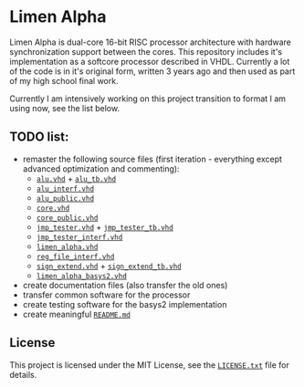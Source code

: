 # Limen Alpha

Limen Alpha is dual-core 16-bit RISC processor architecture with hardware synchronization support between the cores. This repository includes it's implementation as a softcore processor described in VHDL. Currently a lot of the code is in it's original form, written 3 years ago and then used as part of my high school final work.

Currently I am intensively working on this project transition to format I am using now, see the list below.

## TODO list:
* remaster the following source files (first iteration - everything except advanced optimization and commenting):
  * [`alu.vhd`](src/alu.vhd) + [`alu_tb.vhd`](src/alu_tb.vhd)
  * [`alu_interf.vhd`](src/alu_interf.vhd)
  * [`alu_public.vhd`](src/alu_public.vhd)
  * [`core.vhd`](src/core.vhd)
  * [`core_public.vhd`](src/core_public.vhd)
  * [`jmp_tester.vhd`](src/jmp_tester.vhd) + [`jmp_tester_tb.vhd`](src/jmp_tester_tb.vhd)
  * [`jmp_tester_interf.vhd`](src/jmp_tester_interf.vhd)
  * [`limen_alpha.vhd`](src/limen_alpha.vhd)
  * [`reg_file_interf.vhd`](src/reg_file_interf.vhd)
  * [`sign_extend.vhd`](src/sign_extend.vhd) + [`sign_extend_tb.vhd`](src/sign_extend_tb.vhd)
  * [`limen_alpha_basys2.vhd`](impl/basys2/src/limen_alpha_basys2.vhd)
* create documentation files (also transfer the old ones)
* transfer common software for the processor
* create testing software for the basys2 implementation
* create meaningful [`README.md`](README.md)

## License

This project is licensed under the MIT License, see the [`LICENSE.txt`](LICENSE.txt) file for details.
